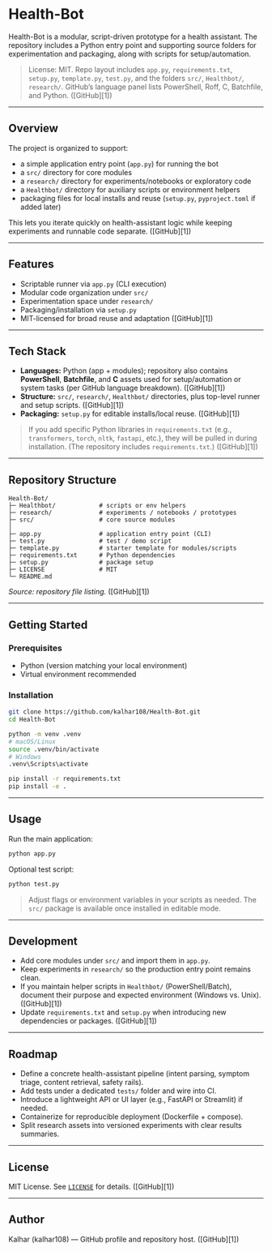 
# Health-Bot

Health-Bot is a modular, script-driven prototype for a health assistant. The repository includes a Python entry point and supporting source folders for experimentation and packaging, along with scripts for setup/automation.

> License: MIT. Repo layout includes `app.py`, `requirements.txt`, `setup.py`, `template.py`, `test.py`, and the folders `src/`, `Healthbot/`, `research/`. GitHub’s language panel lists PowerShell, Roff, C, Batchfile, and Python. ([GitHub][1])

---

## Overview

The project is organized to support:

* a simple application entry point (`app.py`) for running the bot
* a `src/` directory for core modules
* a `research/` directory for experiments/notebooks or exploratory code
* a `Healthbot/` directory for auxiliary scripts or environment helpers
* packaging files for local installs and reuse (`setup.py`, `pyproject.toml` if added later)

This lets you iterate quickly on health-assistant logic while keeping experiments and runnable code separate. ([GitHub][1])

---

## Features

* Scriptable runner via `app.py` (CLI execution)
* Modular code organization under `src/`
* Experimentation space under `research/`
* Packaging/installation via `setup.py`
* MIT-licensed for broad reuse and adaptation ([GitHub][1])

---

## Tech Stack

* **Languages:** Python (app + modules); repository also contains **PowerShell**, **Batchfile**, and **C** assets used for setup/automation or system tasks (per GitHub language breakdown). ([GitHub][1])
* **Structure:** `src/`, `research/`, `Healthbot/` directories, plus top-level runner and setup scripts. ([GitHub][1])
* **Packaging:** `setup.py` for editable installs/local reuse. ([GitHub][1])

> If you add specific Python libraries in `requirements.txt` (e.g., `transformers`, `torch`, `nltk`, `fastapi`, etc.), they will be pulled in during installation. (The repository includes `requirements.txt`.) ([GitHub][1])

---

## Repository Structure

```
Health-Bot/
├─ Healthbot/            # scripts or env helpers
├─ research/             # experiments / notebooks / prototypes
├─ src/                  # core source modules
│
├─ app.py                # application entry point (CLI)
├─ test.py               # test / demo script
├─ template.py           # starter template for modules/scripts
├─ requirements.txt      # Python dependencies
├─ setup.py              # package setup
├─ LICENSE               # MIT
└─ README.md
```

*Source: repository file listing.* ([GitHub][1])

---

## Getting Started

### Prerequisites

* Python (version matching your local environment)
* Virtual environment recommended

### Installation

```bash
git clone https://github.com/kalhar108/Health-Bot.git
cd Health-Bot

python -m venv .venv
# macOS/Linux
source .venv/bin/activate
# Windows
.venv\Scripts\activate

pip install -r requirements.txt
pip install -e .
```

---

## Usage

Run the main application:

```bash
python app.py
```

Optional test script:

```bash
python test.py
```

> Adjust flags or environment variables in your scripts as needed. The `src/` package is available once installed in editable mode.

---

## Development

* Add core modules under `src/` and import them in `app.py`.
* Keep experiments in `research/` so the production entry point remains clean.
* If you maintain helper scripts in `Healthbot/` (PowerShell/Batch), document their purpose and expected environment (Windows vs. Unix). ([GitHub][1])
* Update `requirements.txt` and `setup.py` when introducing new dependencies or packages. ([GitHub][1])

---

## Roadmap

* Define a concrete health-assistant pipeline (intent parsing, symptom triage, content retrieval, safety rails).
* Add tests under a dedicated `tests/` folder and wire into CI.
* Introduce a lightweight API or UI layer (e.g., FastAPI or Streamlit) if needed.
* Containerize for reproducible deployment (Dockerfile + compose).
* Split research assets into versioned experiments with clear results summaries.

---

## License

MIT License. See [`LICENSE`](./LICENSE) for details. ([GitHub][1])

---

## Author

Kalhar (kalhar108) — GitHub profile and repository host. ([GitHub][1])


